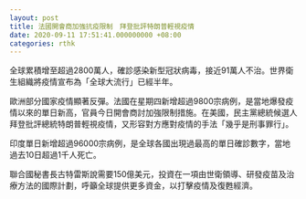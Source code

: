 ```yaml
---
layout: post
title: 法國開會商加強抗疫限制　拜登批評特朗普輕視疫情
date: 2020-09-11 17:51:41.000000000 +08:00
categories: rthk
---
```


全球累積增至超過2800萬人，確診感染新型冠狀病毒，接近91萬人不治。世界衛生組織將疫情宣布為「全球大流行」已經半年。

歐洲部分國家疫情顯著反彈。法國在星期四新增超過9800宗病例，是當地爆發疫情以來的單日新高，官員今日開會商討加強限制措施。在美國，民主黨總統候選人拜登批評總統特朗普輕視疫情，又形容對方應對疫情的手法「幾乎是刑事罪行」。

印度單日新增超過96000宗病例，是全球各國出現過最高的單日確診數字，當地過去10日超過1千人死亡。

聯合國秘書長古特雷斯說需要150億美元，投資在一項由世衛領導、研發疫苗及治療方法的國際計劃，呼籲全球提供更多資金，以打擊疫情及復甦經濟。
